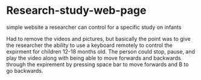 # Research-study-web-page
simple website a researcher can control for a specific study on infants

Had to remove the videos and pictures, but basically the point was to give the researcher the ability to use a keyboard remotely to
control the expirment for children 12-18 months old. The person could stop, pause, and play the video along with being able to move forwards and backwards through the expirement by pressing space bar to move forwards and B to go backwards.
